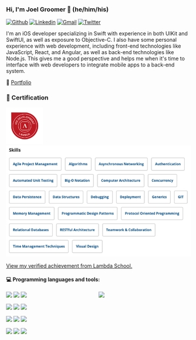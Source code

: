 ### Hi, I'm Joel Groomer 👋 (he/him/his)
[![Github](https://img.shields.io/badge/-Github-000?style=flat&logo=Github&logoColor=white)](https://github.com/joelgroomer)
[![Linkedin](https://img.shields.io/badge/-LinkedIn-blue?style=flat&logo=Linkedin&logoColor=white)](https://www.linkedin.com/in/joelgroomer/)
[![Gmail](https://img.shields.io/badge/-Gmail-c14438?style=flat&logo=Gmail&logoColor=white)](mailto:joelgroomers@gmail.com)
[![Twitter](https://img.shields.io/twitter/url?label=Twitter&url=https%3A%2F%2Fkouris_john)](https://twitter.com/julltron)


I'm an iOS developer specializing in Swift with experience in both UIKit and SwiftUI, as well as exposure to Objective-C. I also have some personal experience with web development, including front-end technologies like JavaScript, React, and Angular, as well as back-end technologies like Node.js. This gives me a good perspective and helps me when it's time to interface with web developers to integrate mobile apps to a back-end system. 

👤 [Portfolio](https://joelgroomer.com)

### 📜 Certification
<a href="https://www.youracclaim.com/badges/b8957fa0-b432-4728-8432-459dc084d721/public_url"><img width="20%" src="https://github.com/joelgroomer/joelgroomer/blob/main/lambda-badge-ios-dev.png" alt="View my verified achievement from Lambda School."></a>
<a href="https://www.youracclaim.com/badges/b8957fa0-b432-4728-8432-459dc084d721/public_url"><img height="5%" src="https://github.com/joelgroomer/joelgroomer/blob/main/lambda-skills.png?raw=true" alt="List of certified skills."></a>
	
<a href="https://www.youracclaim.com/badges/b8957fa0-b432-4728-8432-459dc084d721/public_url">View my verified achievement from Lambda School.</a>

#### :computer: Programming languages and tools: 
<p>
	<img width="50%" align="right" src="https://github-readme-stats.vercel.app/api?username=joelgroomer&show_icons=true&hide_border=true" />
  
<code><img width="10%" src="https://www.vectorlogo.zone/logos/swift/swift-ar21.svg"></code>
<code><img width="10%" src="https://www.vectorlogo.zone/logos/apple_objectivec/apple_objectivec-ar21.svg"></code>
<code><img width="10%" src="https://www.vectorlogo.zone/logos/apple_xcode/apple_xcode-ar21.svg"></code>

<code><img width="10%" src="https://www.vectorlogo.zone/logos/javascript/javascript-ar21.svg"></code>
<code><img width="10%" src="https://www.vectorlogo.zone/logos/typescriptlang/typescriptlang-ar21.svg"></code>
<code><img width="10%" src="https://www.vectorlogo.zone/logos/visualstudio_code/visualstudio_code-ar21.svg"></code>

<code><img width="10%" src="https://www.vectorlogo.zone/logos/reactjs/reactjs-ar21.svg"></code>
<code><img width="10%" src="https://www.vectorlogo.zone/logos/angular/angular-ar21.svg"></code>
<code><img width="10%" src="https://www.vectorlogo.zone/logos/nodejs/nodejs-ar21.svg"></code>

<code><img width="10%" src="https://www.vectorlogo.zone/logos/git-scm/git-scm-ar21.svg"></code>
<code><img width="10%" src="https://www.vectorlogo.zone/logos/python/python-ar21.svg"></code>
<code><img width="10%" src="https://www.vectorlogo.zone/logos/firebase/firebase-ar21.svg"></code>
</p>
